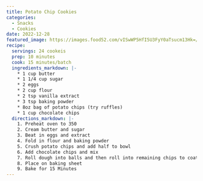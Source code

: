 ```yaml
---
title: Potato Chip Cookies
categories:
  - Snacks
  - Cookies
date: 2022-12-28
featured_image: https://images.food52.com/vISwWP5HfI5U3FyY0aTsucm13Hk=/1200x1200/edd2cc19-ac5b-4338-a57b-55099750dd87--2021-0914_potato-chip-cookie_3x2_julia-gartland_017.jpg
recipe:
  servings: 24 cookeis
  prep: 10 minutes
  cook: 15 minutes/batch
  ingredients_markdown: |-
    * 1 cup butter
    * 1 1/4 cup sugar
    * 2 eggs
    * 2 cup flour
    * 2 tsp vanilla extract
    * 3 tsp baking powder
    * 8oz bag of potato chips (try ruffles)
    * 1 cup chocolate chips
  directions_markdown: |-
    1. Preheat oven to 350
    2. Cream butter and sugar
    3. Beat in eggs and extract
    4. Fold in flour and baking powder
    5. Crush potato chips and add half to bowl
    6. Add chocolate chips and mix
    7. Roll dough into balls and then roll into remaining chips to coat ball
    8. Place on baking sheet
    9. Bake for 15 Minutes
---
```

